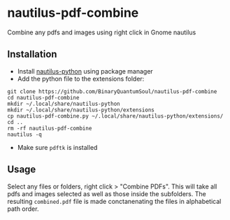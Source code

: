 # nautilus-pdf-combine
Combine any pdfs and images using right click in Gnome nautilus

## Installation
- Install [nautilus-python](https://github.com/GNOME/nautilus-python) using package manager
- Add the python file to the extensions folder:
```shell
git clone https://github.com/BinaryQuantumSoul/nautilus-pdf-combine
cd nautilus-pdf-combine
mkdir ~/.local/share/nautilus-python
mkdir ~/.local/share/nautilus-python/extensions
cp nautilus-pdf-combine.py ~/.local/share/nautilus-python/extensions/
cd ..
rm -rf nautilus-pdf-combine
nautilus -q
```
- Make sure `pdftk` is installed

## Usage
Select any files or folders, right click > "Combine PDFs".
This will take all pdfs and images selected as well as those inside the subfolders.
The resulting `combined.pdf` file is made conctanenating the files in alphabetical path order.
